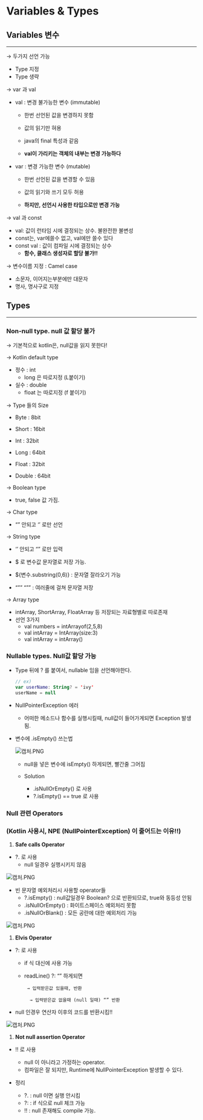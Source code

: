 # Variables & Types

## Variables 변수

---

→ 두가지 선언 가능 

- Type 지정
- Type 생략

→ var 과 val

- val :  변경 불가능한 변수 (immutable)
    - 한번 선언된 값을 변경하지 못함
    - 값의 읽기만 혀용
    - java의 final 특성과 같음
    
    - **val이 가리키는 객체의 내부는 변경 가능하다**
    
- var : 변경 가능한 변수 (mutable)
    - 한번 선언된 값을 변경할 수 있음
    - 값의 읽기와 쓰기 모두 허용
    
    - **하지만, 선언시 사용한 타입으로만 변경 가능**

→ val 과 const

- val: 값이 런타임 시에 결정되는 상수. 불완전한 불변성
- const는, var에쓸수 없고, val에만 쓸수 있다
- const val : 값이 컴파일 시에 결정되는 상수
    - **함수, 클래스 생성자로 할당 불가!!**

→ 변수이름 지정 : Camel case 

- 소문자, 이어지는부분에만 대문자
- 명사, 명사구로 지정

## Types

---

### Non-null type. null 값 할당 불가

→ 기본적으로 kotlin은, null값을 읽지 못한다!

→ Kotlin default type

- 정수 : int
    - long 은 따로지정 (L붙이기)
- 실수 : double
    - float 는 따로지정 (f 붙이기)

→ Type 들의 Size

- Byte : 8bit
- Short : 16bit
- Int : 32bit
- Long : 64bit

- Float : 32bit
- Double : 64bit

→ Boolean type

- true, false 값 가짐.

→ Char type

- “” 안되고 ‘’ 로만 선언

→ String type

- ‘’ 안되고 “” 로만 입력
- $ 로 변수값 문자열로 저장 가능.
- ${변수.substring(0,6)} : 문자열 잘라오기 가능

- “”” “”” : 여러줄에 걸쳐 문자열 저장

→ Array type

- intArray, ShortArray, FloatArray 등 저장되는 자료형별로 따로존재
- 선언 3가지
    - val numbers = intArrayof(2,5,8)
    - val intArray = IntArray(size:3)
    - val intArray = intArray()
    

### Nullable types. Null값 할당 가능

- Type 뒤에 ? 를 붙여서, nullable 임을 선언해야한다.
    
    
    ```kotlin
    // ex)
    var userName: String? = 'ivy'
    userName = null
    ```
    
- NullPointerException 에러
    - 어떠한 메소드나 함수를 실행시킬때, null값이 들어가게되면 Exception 발생됨.

- 변수에 .isEmpty() 쓰는법
    
    ![캡처.PNG](https://user-images.githubusercontent.com/86242930/184863960-59b066c8-7c94-433d-9c9b-858026cc9070.png)
    
    - null을 넣은 변수에 isEmpty() 하게되면, 빨간줄 그어짐
    
    - Solution
        - .isNullOrEmpty() 로 사용
        - ?.isEmpty() == true 로 사용

### Null 관련 Operators

### (Kotlin 사용시, NPE (NullPointerException) 이 줄어드는 이유!!)

1. **Safe calls Operator**
    
    
- ?.   로 사용
    - null 일경우 실행시키지 않음

![캡처.PNG](https://user-images.githubusercontent.com/86242930/184863965-da829080-cd10-4950-9f3f-71fa12e27891.png)

- 빈 문자열 예외처리시 사용할 operator들
    - ?.isEmpty()  :  null값일경우 Boolean? 으로 반환되므로, true와 동등성 안됨
    - .isNullOrEmpty()  :  화이트스페이스 예외처리 못함
    - .isNullOrBlank()  :  모든 공란에 대한 예외처리 가능

![캡처.PNG](https://user-images.githubusercontent.com/86242930/184863972-0db57cfb-7bc7-495b-abdd-4d9584eca69d.png)

1. **Elvis Operator**

- ?:  로 사용
    - if 식 대신에 사용 가능
    - readLine() ?: “” 하게되면
    
           → 입력받은값 있을때, 반환
    
            → 입력받은값 없을때 (null 일때) “” 반환
    

- null 인경우 연산자 이후의 코드를 반환시킴!!

![캡처.PNG](https://user-images.githubusercontent.com/86242930/184863979-2c05e72a-df3c-4b5c-a856-4ebd10f7e6d6.png)

1. **Not null assertion Operator**

- !! 로 사용
    - null 이 아니라고 가정하는 operator.
    - 컴파일은 잘 되지만, Runtime에 NullPointerException 발생할 수 있다.

- 정리
    - ?. : null 이면 실행 안시킴
    - ?:  : if 식으로 null 체크 가능
    - !! : null 존재해도 compile 가능.